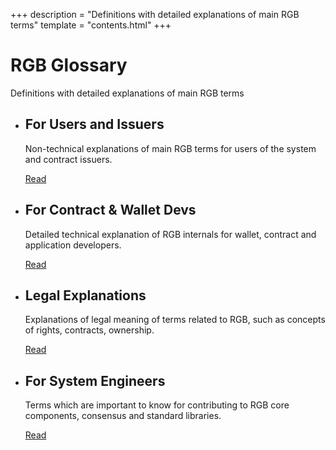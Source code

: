 +++
description = "Definitions with detailed explanations of main RGB terms"
template = "contents.html"
+++

<style>
    article.contents > ul > li { flex-basis: 20%; min-width: 12em }
</style>

# RGB Glossary

Definitions with detailed explanations of main RGB terms

- ## For Users and Issuers

  Non-technical explanations of main RGB terms for users of the system and contract issuers.

  <a href="glossary/user" class="button">Read</a>

- ## For Contract & Wallet Devs

  Detailed technical explanation of RGB internals for wallet, contract and application developers.

  <a href="glossary/dev" class="button">Read</a>

- ## Legal Explanations

  Explanations of legal meaning of terms related to RGB, such as concepts of rights, contracts, ownership.  

  <a href="glossary/legal" class="button">Read</a>

- ## For System Engineers

  Terms which are important to know for contributing to RGB core components, consensus and standard libraries.

  <a href="glossary/sys" class="button">Read</a>
